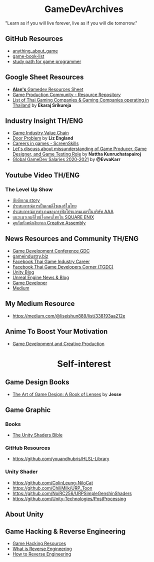 <h1 align="center">GameDevArchives</h1>
 "Learn as if you will live forever, live as if you will die tomorrow."

## GitHub Resources
- [anything_about_game](https://github.com/killop/anything_about_game) 
- [game-book-list](https://github.com/killop/game-book-list)
- [study path for game programmer](https://github.com/miloyip/game-programmer)

## Google Sheet Resources
- [**Alan's** Gamedev Resources Sheet](https://docs.google.com/spreadsheets/d/11g8MCMFNrBM0CXIWrT8bej5vqR1fCJGMhoFfbS5ph3Q/edit?usp=drivesdk)
- [Game Production Community - Resource Repository](https://docs.google.com/spreadsheets/d/1InZGhpGAvsLRVsfrWSF16QiOKa8Xsr2Ky-KwGcFAFFs/edit?usp=drivesdk)
- [List of Thai Gaming Companies & Gaming Companies operating in Thailand](https://docs.google.com/spreadsheets/d/1AJ-pMh7wtuf-CHeSWk4EHAypRJluY-HWK3isXs1G39s/edit) by **Ekaraj Srikureja**

## Industry Insight TH/ENG
- [Game Industry Value Chain](https://www.slideshare.net/missstevenson01/game-value-chain)
- [Door Problem](https://lizengland.com/blog/2014/04/the-door-problem/) by **Liz England**
- [Careers in games - ScreenSkills](https://www.screenskills.com/job-profiles/browse/games/)
- [Let's discuss about missunderstanding of Game Producer, Game Designer, and Game Testing Role](https://www.blockdit.com/posts/60026e3fd349950cc8f787d7?fbclid=IwAR0RDqjzH3AZr5hjVg-mmoGsshKQTJOZyFx0wgCvG6t0U50PMJkqIW8FK3g_aem_AbyEy30ibJVvnmrOicSdZeaXSR7K1zMWnCsVvDcanUKGIPHdr_Cw_NRrZTMfpsN3FDU)  by **Nattha Kunruchatapairoj**
- [Global GameDev Salaries 2020-2021](https://docs.google.com/spreadsheets/d/1cM3_iBGF8IXZfLS5GKvC0-JWh0tS6TVYJJ-HxlguinA/edit) by **@EvvaKarr**

## Youtube Video TH/ENG
### The Level Up Show
- [กับดักเกม story](https://www.youtube.com/live/8ALvndY4wps?feature=share)
- [ประสบการณ์การเป็นเกมดีไซเนอร์ในไทย](https://www.youtube.com/live/K3V8QtNc248?feature=share)
- [ประสบการณ์การทำงานของกราฟิกโปรแกรมเมอร์ในบริษัท AAA](https://www.youtube.com/live/WdCaXoJ9Fpg?feature=share)
- [แนะแนวเกมดีไซน์โดยคนไทยใน SQUARE ENIX](https://www.youtube.com/live/Pau5P1VRb9s?feature=share)
- [คุยกับหัวหน้าฝ่ายจาก Creative Assembly](https://www.youtube.com/live/TCLHFhhHhHY?feature=share)
## News Resources and Community TH/ENG
- [Game Development Conference GDC](https://www.youtube.com/channel/UC0JB7TSe49lg56u6qH8y_MQ)
- [gameindustry.biz](https://www.gamesindustry.biz)
- [Facebook Thai Game Industry Career](https://m.facebook.com/groups/ThaiGameCareerGroup/?ref=share)
- [Facebook Thai Game Developers Corner (TGDC)](https://m.facebook.com/groups/thaigamepad/?ref=share)
- [Unity Blog](https://blog.unity.com/)
- [Unreal Engine News & Blog](https://www.unrealengine.com/en-US/feed)
- [Game Developer](https://www.gamedeveloper.com/)
- [Medium](https://medium.com/tag/game-development)

## My Medium Resource
- https://medium.com/@liseishun889/list/338193aa212e

## Anime To Boost Your Motivation
- [Game Development and Creative Production](https://myanimelist.net/stacks/31231)

<h1 align="center">Self-interest</h1>

## Game Design Books
- [The Art of Game Design: A Book of Lenses](https://www.amazon.com/Art-Game-Design-Book-Lenses/dp/0123694965) by **Jesse** 

## Game Graphic
### Books
- [The Unity Shaders Bible](https://www.amazon.com/Unity-Shaders-Bible-explanation-professional/dp/B0B4L6VQNF)
### GitHub Resources
- https://github.com/youandhubris/HLSL-Library
### Unity Shader
- https://github.com/ColinLeung-NiloCat
- https://github.com/ChiliMilk/URP_Toon
- https://github.com/NoiRC256/URPSimpleGenshinShaders
- https://github.com/Unity-Technologies/PostProcessing

## About Unity

## Game Hacking & Reverse Engineering
- [Game Hacking Resources](https://github.com/dsasmblr/game-hacking)
- [What is Reverse Engineering](https://youtu.be/0_Eif2qGK7I)
- [How to Reverse Engineering](https://youtu.be/suABtb8_2Zk)


